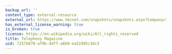 ```yaml
---
backup_url: ''
content_type: external-resource
external_url: https://www.tmcnet.com/snapshots/snapshots.aspx?Company=Telephony+Magazine
has_external_license_warning: true
is_broken: true
license: https://en.wikipedia.org/wiki/All_rights_reserved
title: Telephony Magazine
uid: 7257b870-af9b-4dff-a6b9-ea51995c3dc3
---
```


